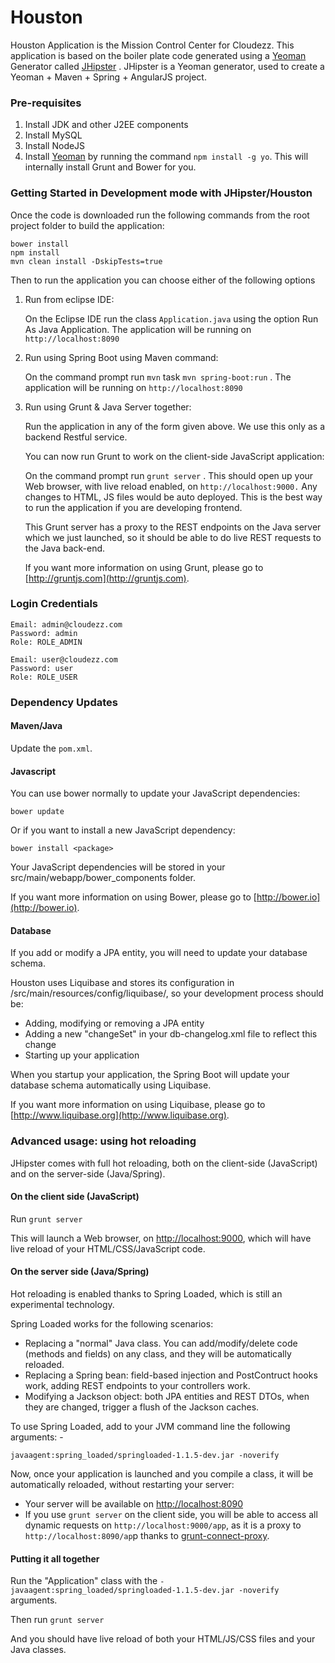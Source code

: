 Houston
==========================

Houston Application is the Mission Control Center for Cloudezz. This application is based on the boiler plate code generated using a [Yeoman](http://yeoman.io/) Generator called [JHipster](http://jhipster.github.io/) . JHipster is a Yeoman generator, used to create a Yeoman + Maven + Spring + AngularJS project.


### Pre-requisites ###

1. Install JDK and other J2EE components
2. Install MySQL
2. Install NodeJS
2. Install [Yeoman](http://yeoman.io/) by running the command `npm install -g yo`. This will internally install Grunt and Bower for you.


### Getting Started in Development mode with JHipster/Houston ###

Once the code is downloaded run the following commands from the root project folder to build the application:

    bower install
	npm install 
	mvn clean install -DskipTests=true

Then to run the application you can choose either of the following options

1. Run from eclipse IDE:

	On the Eclipse IDE run the class `Application.java` using the option Run As Java Application. The application will be running on `http://localhost:8090`

2. Run using Spring Boot using Maven command: 

	On the command prompt run `mvn` task `mvn spring-boot:run` . The application will be running on `http://localhost:8090`

3. Run using Grunt & Java Server together:

	Run the application in any of the form given above. We use this only as a backend Restful service.

	You can now run Grunt to work on the client-side JavaScript application:

	On the command prompt run `grunt server` . This should open up your Web browser, with live reload enabled, on `http://localhost:9000.` Any changes to HTML, JS files would be auto deployed. This is the best way to run the application if you are developing frontend.

	This Grunt server has a proxy to the REST endpoints on the Java server which we just launched, so it should be able to do live REST requests to the Java back-end.

	If you want more information on using Grunt, please go to [http://gruntjs.com](http://gruntjs.com).

### Login Credentials

    Email: admin@cloudezz.com
	Password: admin
	Role: ROLE_ADMIN

	Email: user@cloudezz.com
	Password: user
	Role: ROLE_USER 

### Dependency Updates ###

#### Maven/Java ####

Update the `pom.xml`.

#### Javascript ####
You can use bower normally to update your JavaScript dependencies:

    bower update

Or if you want to install a new JavaScript dependency:
    
    bower install <package>

Your JavaScript dependencies will be stored in your src/main/webapp/bower_components folder.

If you want more information on using Bower, please go to [http://bower.io](http://bower.io).

#### Database ####

If you add or modify a JPA entity, you will need to update your database schema.

Houston uses Liquibase and stores its configuration in /src/main/resources/config/liquibase/, so your development process should be:

- Adding, modifying or removing a JPA entity
- Adding a new "changeSet" in your db-changelog.xml file to reflect this change
- Starting up your application


When you startup your application, the Spring Boot will update your database schema automatically using Liquibase.

If you want more information on using Liquibase, please go to [http://www.liquibase.org](http://www.liquibase.org).


### Advanced usage: using hot reloading ###

JHipster comes with full hot reloading, both on the client-side (JavaScript) and on the server-side (Java/Spring).

#### On the client side (JavaScript)

Run `grunt server`

This will launch a Web browser, on [http://localhost:9000](http://localhost:9000), which will have live reload of your HTML/CSS/JavaScript code.

#### On the server side (Java/Spring)

Hot reloading is enabled thanks to Spring Loaded, which is still an experimental technology.

Spring Loaded works for the following scenarios:

- Replacing a "normal" Java class. You can add/modify/delete code (methods and fields) on any class, and they will be automatically reloaded.
- Replacing a Spring bean: field-based injection and PostContruct hooks work, adding REST endpoints to your controllers work.
- Modifying a Jackson object: both JPA entities and REST DTOs, when they are changed, trigger a flush of the Jackson caches.


To use Spring Loaded, add to your JVM command line the following arguments: -

	javaagent:spring_loaded/springloaded-1.1.5-dev.jar -noverify

Now, once your application is launched and you compile a class, it will be automatically reloaded, without restarting your server:

- Your server will be available on [http://localhost:8090](http://localhost:8090)
- If you use `grunt server` on the client side, you will be able to access all dynamic requests on `http://localhost:9000/app`, as it is a proxy to `http://localhost:8090/ap`p thanks to [grunt-connect-proxy](https://npmjs.org/package/grunt-connect-proxy).


 
#### Putting it all together

Run the "Application" class with the `-javaagent:spring_loaded/springloaded-1.1.5-dev.jar -noverify` arguments.

Then run `grunt server`

And you should have live reload of both your HTML/JS/CSS files and your Java classes.